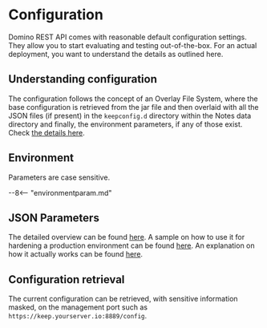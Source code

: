 # Configuration

Domino REST API comes with reasonable default configuration settings. They allow you to start evaluating and testing out-of-the-box. For an actual deployment, you want to understand the details as outlined here.

## Understanding configuration

The configuration follows the concept of an Overlay File System, where the base configuration is retrieved from the jar file and then overlaid with all the JSON files (if present) in the `keepconfig.d` directory within the Notes data directory and finally, the environment parameters, if any of those exist. Check [the details here](../understandingconfig.md).

## Environment

Parameters are case sensitive.

--8<-- "environmentparam.md"

## JSON Parameters

The detailed overview can be found [here](../parameters.md). A sample on how to use it for hardening a production environment can be found [here](../../howto/production/hardening.md). An explanation on how it actually works can be found [here](../understandingconfig.md).

## Configuration retrieval

The current configuration can be retrieved, with sensitive information masked, on the management port such as `https://keep.yourserver.io:8889/config`.
